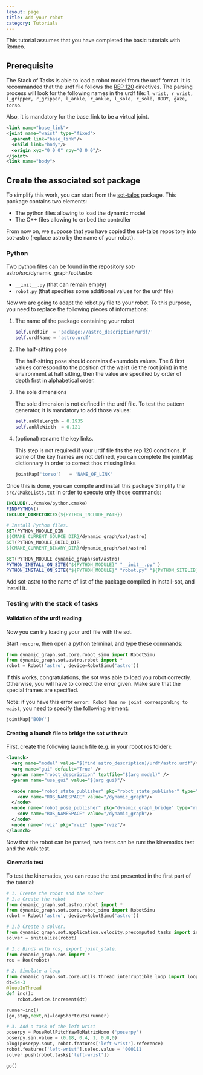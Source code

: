 ```yaml
---
layout: page
title: Add your robot
category: Tutorials
---
```


This tutorial assumes that you have completed the basic tutorials with Romeo.

## Prerequisite

The Stack of Tasks is able to load a robot model from the urdf format.
It is recommanded that the urdf file follows the [REP 120](www.ros.org/reps/rep-0120.html) directives.
The parsing process will look for the following names in the urdf file:
`l_wrist, r_wrist, l_gripper, r_gripper, l_ankle, r_ankle, l_sole, r_sole, BODY, gaze, torso`.

Also, it is mandatory for the base_link to be a virtual joint.

```xml
<link name="base_link">
<joint name="waist" type="fixed">
  <parent link="base_link"/>
  <child link="body"/>
  <origin xyz="0 0 0" rpy="0 0 0"/>
</joint>
<link name="body">
```

## Create the associated sot package

To simplify this work, you can start from the [sot-talos](https://github.com/stack-of-tasks/sot-talos) package.
This package contains two elements:

- The python files allowing to load the dynamic model
- The C++ files allowing to embed the controller

From now on, we suppose that you have copied the sot-talos repository into sot-astro (replace astro by the name of your
robot).

### Python
Two python files can be found in the repository sot-astro/src/dynamic_graph/sot/astro

- `__init__.py` (that can remain empty)
- `robot.py` (that specifies some additional values for the urdf file)

Now we are going to adapt the robot.py file to your robot. To this purpose, you need to replace the following pieces of
informations:

1. The name of the package containing your robot
      ```python
      self.urdfDir  = 'package://astro_description/urdf/'
      self.urdfName = 'astro.urdf'
      ```

2. The half-sitting pose

    The half-sitting pose should contains 6+numdofs values.
    The 6 first values correspond to the position of the waist (ie the root joint) in the environment at half sitting,
    then the value are specified by order of depth first in alphabetical order.

3. The sole dimensions

    The sole dimension is not defined in the urdf file.
    To test the pattern generator, it is mandatory to add those values:
    ```python
    self.ankleLength = 0.1935
    self.ankleWidth  = 0.121
    ```

4. (optional) rename the key links.

    This step is not required if your urdf file fits the rep 120 conditions.
    If some of the key frames are not defined, you can complete the jointMap dictionnary
    in order to correct thos missing links
    ```python
    jointMap['torso']   = 'NAME_OF_LINK'
    ```

Once this is done, you can compile and install this package
Simplify the `src/CMakeLists.txt` in order to execute only those commands:

```cmake
INCLUDE(../cmake/python.cmake)
FINDPYTHON()
INCLUDE_DIRECTORIES(${PYTHON_INCLUDE_PATH})

# Install Python files.
SET(PYTHON_MODULE_DIR
${CMAKE_CURRENT_SOURCE_DIR}/dynamic_graph/sot/astro)
SET(PYTHON_MODULE_BUILD_DIR
${CMAKE_CURRENT_BINARY_DIR}/dynamic_graph/sot/astro)

SET(PYTHON_MODULE dynamic_graph/sot/astro)
PYTHON_INSTALL_ON_SITE("${PYTHON_MODULE}" "__init__.py" )
PYTHON_INSTALL_ON_SITE("${PYTHON_MODULE}" "robot.py" "${PYTHON_SITELIB}")
```

Add sot-astro to the name of list of the package compiled in install-sot, and install it.

### Testing with the stack of tasks
#### Validation of the urdf reading

Now you can try loading your urdf file with the sot.

Start `roscore`, then open a python terminal, and type these commands:

```python
from dynamic_graph.sot.core.robot_simu import RobotSimu
from dynamic_graph.sot.astro.robot import *
robot = Robot('astro', device=RobotSimu('astro'))
```

If this works, congratulations, the sot was able to load you robot correctly.
Otherwise, you will have to correct the error given. Make sure that the special
frames are specified.

Note: if you have this error `error: Robot has no joint corresponding to waist`, you need to specify the following
element:

```python
jointMap['BODY']
```

#### Creating a launch file to bridge the sot with rviz

First, create the following launch file (e.g. in your robot ros folder):

```xml
<launch>
  <arg name="model" value="$(find astro_description)/urdf/astro.urdf"/>
  <arg name="gui" default="True" />
  <param name="robot_description" textfile="$(arg model)" />
  <param name="use_gui" value="$(arg gui)"/>

  <node name="robot_state_publisher" pkg="robot_state_publisher" type="state_publisher" >
    <env name="ROS_NAMESPACE" value="/dynamic_graph"/>
  </node>
  <node name="robot_pose_publisher" pkg="dynamic_graph_bridge" type="robot_pose_publisher" >
    <env name="ROS_NAMESPACE" value="/dynamic_graph"/>
  </node>
  <node name="rviz" pkg="rviz" type="rviz"/>
</launch>
```

Now that the robot can be parsed, two tests can be run: the kinematics test and the walk test.

#### Kinematic test

To test the kinematics, you can reuse the test presented in the first part of the tutorial:

```python
# 1. Create the robot and the solver
# 1.a Create the robot
from dynamic_graph.sot.astro.robot import *
from dynamic_graph.sot.core.robot_simu import RobotSimu
robot = Robot('astro', device=RobotSimu('astro'))

# 1.b Create a solver.
from dynamic_graph.sot.application.velocity.precomputed_tasks import initialize
solver = initialize(robot)

# 1.c Binds with ros, export joint_state.
from dynamic_graph.ros import *
ros = Ros(robot)

# 2. Simulate a loop
from dynamic_graph.sot.core.utils.thread_interruptible_loop import loopInThread,loopShortcuts
dt=5e-3
@loopInThread
def inc():
    robot.device.increment(dt)

runner=inc()
[go,stop,next,n]=loopShortcuts(runner)

# 3. Add a task of the left wrist
poserpy = PoseRollPitchYawToMatrixHomo ('poserpy')
poserpy.sin.value = (0.18, 0.4, 1, 0,0,0)
plug(poserpy.sout, robot.features['left-wrist'].reference)
robot.features['left-wrist'].selec.value = '000111'
solver.push(robot.tasks['left-wrist'])

go()
```






